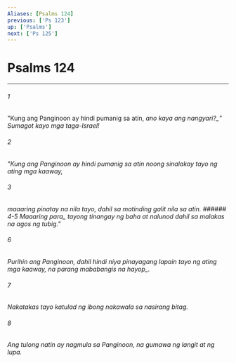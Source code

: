 ```yaml
---
Aliases: [Psalms 124]
previous: ['Ps 123']
up: ['Psalms']
next: ['Ps 125']
---
```

# Psalms 124

***






















###### 1 










"Kung ang Panginoon ay hindi pumanig sa atin, <i class="trans-change">ano kaya ang nangyari?_" Sumagot kayo mga taga-Israel! 





















###### 2 










"Kung ang Panginoon ay hindi pumanig sa atin noong sinalakay tayo ng ating mga kaaway, 





















###### 3 










maaaring pinatay na nila tayo, dahil sa matinding galit nila sa atin. ###### 4-5 Maaaring <i class="trans-change">para_ tayong tinangay ng baha at nalunod dahil sa malakas na agos ng tubig." 





















###### 6 










Purihin ang Panginoon, dahil hindi niya pinayagang lapain tayo ng ating mga kaaway, <i class="trans-change">na parang mababangis na hayop_. 





















###### 7 










Nakatakas tayo katulad ng ibong nakawala sa nasirang bitag. 





















###### 8 










Ang tulong natin ay nagmula sa Panginoon, na gumawa ng langit at ng lupa.
